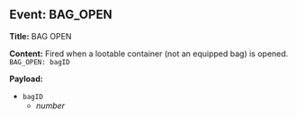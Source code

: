 ## Event: BAG_OPEN

**Title:** BAG OPEN

**Content:**
Fired when a lootable container (not an equipped bag) is opened.
`BAG_OPEN: bagID`

**Payload:**
- `bagID`
  - *number*